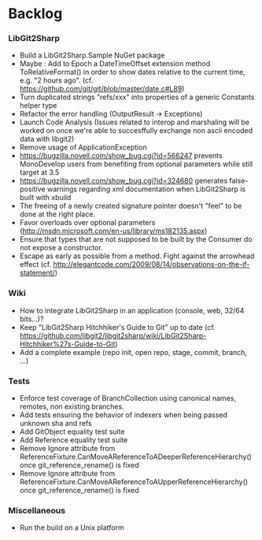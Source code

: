 # Backlog

### LibGit2Sharp

 - Build a LibGit2Sharp.Sample NuGet package
 - Maybe : Add to Epoch a DateTimeOffset extension method ToRelativeFormat() in order to show dates relative to the current time, e.g. "2 hours ago". (cf. https://github.com/git/git/blob/master/date.c#L89)
 - Turn duplicated strings "refs/xxx" into properties of a generic Constants helper type
 - Refactor the error handling (OutputResult -> Exceptions)
 - Launch Code Analysis (Issues related to interop and marshaling will be worked on once we're able to succesffully exchange non ascii encoded data with libgit2)
 - Remove usage of ApplicationException
 - https://bugzilla.novell.com/show_bug.cgi?id=566247 prevents MonoDevelop users from benefiting from optional parameters while still target at 3.5
 - https://bugzilla.novell.com/show_bug.cgi?id=324680 generates false-positive warnings regarding xml documentation when LibGit2Sharp is built with xbuild
 - The freeing of a newly created signature pointer doesn't "feel" to be done at the right place.
 - Favor overloads over optional parameters (http://msdn.microsoft.com/en-us/library/ms182135.aspx)
 - Ensure that types that are not supposed to be built by the Consumer do not expose a constructor.
 - Escape as early as possible from a method. Fight against the arrowhead effect (cf. http://elegantcode.com/2009/08/14/observations-on-the-if-statement/)

### Wiki

 - How to integrate LibGit2Sharp in an application (console, web, 32/64 bits...)?
 - Keep "LibGit2Sharp Hitchhiker's Guide to Git" up to date (cf. https://github.com/libgit2/libgit2sharp/wiki/LibGit2Sharp-Hitchhiker%27s-Guide-to-Git)
 - Add a complete example (repo init, open repo, stage, commit, branch, ...)

### Tests

 - Enforce test coverage of BranchCollection using canonical names, remotes, non existing branches.
 - Add tests ensuring the behavior of indexers when being passed unknown sha and refs
 - Add GitObject equality test suite
 - Add Reference equality test suite
 - Remove Ignore attribute from ReferenceFixture.CanMoveAReferenceToADeeperReferenceHierarchy() once git_reference_rename() is fixed
 - Remove Ignore attribute from ReferenceFixture.CanMoveAReferenceToAUpperReferenceHierarchy() once git_reference_rename() is fixed
 
### Miscellaneous

 - Run the build on a Unix platform
 

